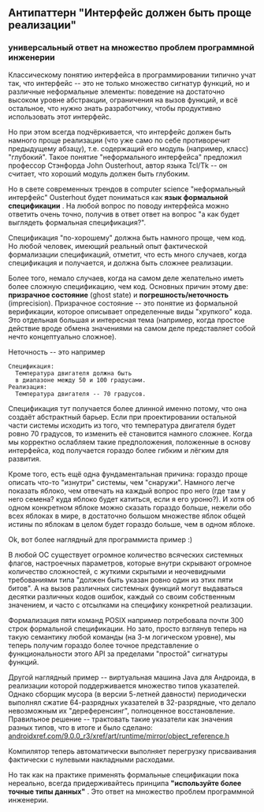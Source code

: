 ## Антипаттерн "Интерфейс должен быть проще реализации"

### универсальный ответ на множество проблем программной инженерии

Классическому понятию интерфейса в программировании типично учат так, что интерфейс -- это не только множество сигнатур функций, но и различные неформальные элементы: поведение на достаточно высоком уровне абстракции, ограничения на вызов функций, и всё остальное, что нужно знать разработчику, чтобы продуктивно использовать этот интерфейс.

Но при этом всегда подчёркивается, что интерфейс должен быть намного проще реализации (что уже само по себе противоречит предыдущему абзацу), т.е. содержащий его модуль (например, класс) "глубокий". Такое понятие "неформального интерфейса" предложил профессор Стэнфорда John Ousterhout, автор языка Tcl/Tk -- он считает, что хороший модуль должен быть глубоким.

Но в свете современных трендов в computer science "неформальный интерфейс" Ousterhout будет пониматься как  **язык формальной спецификации** . На любой вопрос по поводу интерфейса можно ответить очень точно, получив в ответ ответ на вопрос "а как будет выглядеть формальная спецификация?".

Спецификация "по-хорошему" должна быть намного проще, чем код. Но любой человек, имеющий реальный опыт фактической формализации спецификаций, отметит, что есть много случаев, когда спецификация и получается, и должна быть сложнее реализации.

Более того, немало случаев, когда на самом деле желательно иметь более сложную спецификацию, чем код. Основных причин этому две: **призрачное состояние** (ghost state) и **погрешность/неточность** (imprecision). Призрачное состояние -- это понятие из формальной верификации, которое описывает определенные виды "хрупкого" кода. Это отдельная большая и интересная тема (например, когда простое действие вроде обмена значениями на самом деле представляет собой нечто концептуально сложное).

Неточность -- это например

```
Спецификация: 
  Температура двигателя должна быть 
  в диапазоне между 50 и 100 градусами.
Реализация: 
  Температура двигателя -- 70 градусов.
```

Спецификация тут получается более длинной именно потому, что она создаёт абстрактный барьер. Если при проектировании остальной части системы исходить из того, что температура двигателя будет ровно 70 градусов, то изменить её становится намного сложнее. Когда мы корректно ослабляем такие предположения, положенные в основу интерфейса, код получается гораздо более гибким и лёгким для развития.

Кроме того, есть ещё одна фундаментальная причина: гораздо проще описать что-то "изнутри" системы, чем "снаружи". Намного легче показать яблоко, чем отвечать на каждый вопрос про него (где там у него семена? куда яблоко будет катиться, если я его уроню?). И хотя об одном конкретном яблоке можно сказать гораздо больше, нежели обо всех яблоках в мире, в достаточно большом множестве яблок общей истины по яблокам в целом будет гораздо больше, чем в одном яблоке.

Ok, вот более наглядный для программиста пример :)

В любой ОС существует огромное количество всяческих системных флагов, настроечных параметров, которые внутри скрывают огромное количество сложностей, с жуткими скрытыми и неочевидными требованиями типа "должен быть указан ровно один из этих пяти битов". А на вызов различных системных функций могут выдаваться десятки различных кодов ошибок, каждый со своим собственным значением, и часто с отсылками на специфику конкретной реализации.

Формализация пяти команд POSIX например потребовала почти 300 строк формальной спецификации. Но зато, просто взглянув теперь на такую семантику любой команды (на 3-м логическом уровне), мы теперь получим гораздо более точное представление о функциональности этого API за пределами "простой" сигнатуры функций.

Другой наглядный пример -- виртуальная машина Java для Андроида, в реализации которой поддерживается множество типов указателей. Однако сборщик мусора (в версии 5-летней давности) периодически выполнял сжатие 64-разрядных указателей в 32-разрядные, что делало невозможным их "дереференсинг", полноценное восстановление. Правильное решение -- трактовать такие указатели как значения разных типов, что в итоге и было сделано: [androidxref.com/9.0.0_r3/xref/art/runtime/mirror/object_reference.h](http://androidxref.com/9.0.0_r3/xref/art/runtime/mirror/object_reference.h)

Компилятор теперь автоматически выполняет перегрузку присваивания фактически с нулевыми накладными расходами.

Но так как на практике применять формальные спецификации пока нереально, всегда придерживайтесь принципа  **"используйте более точные типы данных"** . Это ответ на множество проблем программной инженерии.
